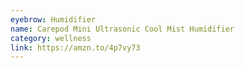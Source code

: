 ```yaml
---
eyebrow: Humidifier
name: Carepod Mini Ultrasonic Cool Mist Humidifier
category: wellness
link: https://amzn.to/4p7vy73
---
```

